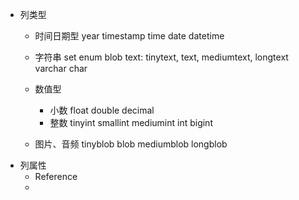 * 列类型
	- 时间日期型
		year
		timestamp
		time
		date
		datetime
	- 字符串
		set
		enum
		blob
		text: tinytext, text, mediumtext, longtext
		varchar
		char

	- 数值型
		* 小数
			float
			double
			decimal
		* 整数
			tinyint
			smallint
			mediumint
			int
			bigint
	- 图片、音频
		tinyblob
		blob
		mediumblob
		longblob
* 列属性
	- Reference
	- 